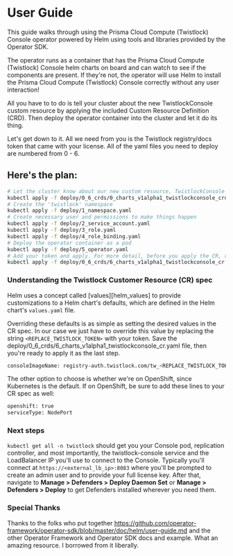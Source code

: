 # User Guide

This guide walks through using the Prisma Cloud Compute (Twistlock) Console operator 
powered by Helm using tools and libraries provided by the Operator SDK.

The operator runs as a container that has the Prisma Cloud Compute (Twistlock) Console helm charts on board
and can watch to see if the components are present. If they're not, the
operator will use Helm to install the Prisma Cloud Compute (Twistlock) Console correctly without
any user interaction!

All you have to to do is tell your cluster about the new TwistlockConsole custom resource by
applying the included Custom Resource Definition (CRD). Then deploy the operator
container into the cluster and let it do its thing.

Let's get down to it. All we need from you is the Twistlock registry/docs token
that came with your license. All of the yaml files you need to deploy are numbered from
0 - 6.

##  Here's the plan:

```sh
# Let the cluster know about our new custom resource, TwistlockConsole
kubectl apply -f deploy/0_6_crds/0_charts_v1alpha1_twistlockconsole_crd.yaml
# Create the 'twistlock' namespace
kubectl apply -f deploy/1_namespace.yaml
# Create necessary user and permissions to make things happen
kubectl apply -f deploy/2_service_account.yaml 
kubectl apply -f deploy/3_role.yaml
kubectl apply -f deploy/4_role_binding.yaml
# Deploy the operator container as a pod
kubectl apply -f deploy/5_operator.yaml
# Add your token and apply. For more detail, before you apply the CR, read the note below
kubectl apply -f deploy/0_6_crds/6_charts_v1alpha1_twistlockconsole_cr.yaml
``` 


### Understanding the Twistlock Customer Resource (CR) spec

Helm uses a concept called [values][helm_values] to provide customizations
to a Helm chart's defaults, which are defined in the Helm chart's `values.yaml`
file.

Overriding these defaults is as simple as setting the desired values in the CR
spec. In our case we just have to override this value by replacing the string
`<REPLACE_TWISTLOCK_TOKEN>` with your token. Save the deploy/0_6_crds/6_charts_v1alpha1_twistlockconsole_cr.yaml
file, then you're ready to apply it as the last step.

```sh
consoleImageName: registry-auth.twistlock.com/tw_<REPLACE_TWISTLOCK_TOKEN>/twistlock/console:console_19_03_317
``` 

The other option to choose is whether we're on OpenShift, since Kubernetes is the default. If on OpenShift, be sure to add these lines to your CR spec as well:

```sh
openshift: true
serviceType: NodePort
```

### Next steps

`kubectl get all -n twistlock` should get you your Console pod, replication controller, and most importantly, the twistlock-console service and the LoadBalancer IP you'll use to connect to the Console. Typically you'll connect at `https://<external_lb_ip>:8083` where you'll be prompted to create an admin user and to provide your full license key. After that, navigate to **Manage > Defenders > Deploy Daemon Set** or **Manage > Defenders > Deploy** to get Defenders installed wherever you need them.

### Special Thanks

Thanks to the folks who put together https://github.com/operator-framework/operator-sdk/blob/master/doc/helm/user-guide.md and the other Operator Framework and Operator SDK docs and example. What an amazing resource. I borrowed from it liberally.
